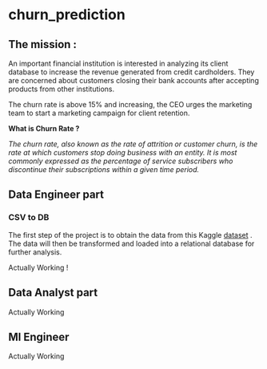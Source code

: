 # churn_prediction
## The mission : 

An important financial institution is interested in analyzing its client database to increase the revenue generated from credit cardholders. They are concerned about customers closing their bank accounts after accepting products from other institutions.

The churn rate is above 15% and increasing, the CEO urges the marketing team to start a marketing campaign for client retention.

**What is Churn Rate ?**

*The churn rate, also known as the rate of attrition or customer churn, is the rate at which customers stop doing business with an entity. It is most commonly expressed as the percentage of service subscribers who discontinue their subscriptions within a given time period.*

## Data Engineer part

### CSV to DB
The first step of the project is to obtain the data from this Kaggle [dataset](https://www.kaggle.com/datasets/sakshigoyal7/credit-card-customers) . The data will then be transformed and loaded into a relational database for further analysis.

Actually Working ! 

## Data Analyst part

Actually Working

## Ml Engineer

Actually Working